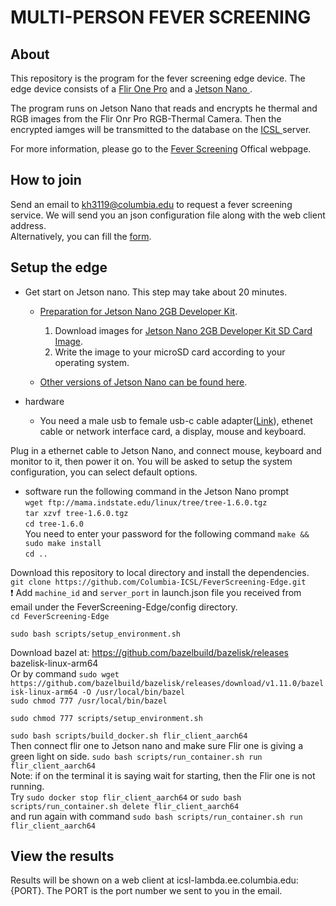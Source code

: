 # MULTI-PERSON FEVER SCREENING

## About
This repository is the program for the fever screening edge device. The edge device consists of a <a href="https://www.amazon.com/FLIR-Thermal-Imaging-Microfiber-Cleaning/dp/B07NS5WNRD/" target="_blank">Flir One Pro</a> and a <a href="https://usedipaq.com/products/nvidia-jetson-nano-developer-kit-2gb" target="_blank">Jetson Nano </a>.

The program runs on Jetson Nano that reads and encrypts he thermal and RGB images from the Flir Onr Pro RGB-Thermal Camera. Then the encrypted iamges will be transmitted to the database on the <a href="http://icsl.ee.columbia.edu/" target="_blank">ICSL </a> server.

For more information, please go to the <a href="http://icsl.ee.columbia.edu/FeverScreening/" target="_blank">Fever Screening</a> Offical webpage.

## How to join
Send an email to kh3119@columbia.edu to request a fever screening service. We will send you an json configuration file along with the web client address. \
Alternatively, you can fill the <a href="https://forms.gle/HrrUpZk58gDJknvZ8" target="_blank">form</a>.


## Setup the edge
* Get start on Jetson nano. This step may take about 20 minutes. 

  * <a href="https://developer.nvidia.com/embedded/learn/get-started-jetson-nano-2gb-devkit" target="_blank">Preparation for Jetson Nano 2GB Developer Kit</a>. 
    1. Download images for <a href="https://developer.nvidia.com/jetson-nano-2gb-sd-card-image">Jetson Nano 2GB Developer Kit SD Card Image</a>.
    2. Write the image to your microSD card according to your operating system. 

  * <a href="https://developer.nvidia.com/embedded/learn/getting-started-jetson" target="_blank">Other versions of Jetson Nano can be found here</a>.

* hardware
  * You need a male usb to female usb-c cable adapter(<a href="https://www.amazon.com/5inch-USB-3-1-Adapter-Pack/dp/B087R1GZ1Q/" target="_blank">Link</a>), ethenet cable or network interface card, a display, mouse and keyboard.
 
Plug in a ethernet cable to Jetson Nano, and connect mouse, keyboard and monitor to it, then power it on. You will be asked to setup the system configuration, you can select default options. 

* software
run the following command in the Jetson Nano prompt\
`wget ftp://mama.indstate.edu/linux/tree/tree-1.6.0.tgz`\
`tar xzvf tree-1.6.0.tgz`\
`cd tree-1.6.0`\
You need to enter your password for the following command
`make && sudo make install`\
`cd ..`

Download this repository to local directory and install the dependencies.\
`git clone https://github.com/Columbia-ICSL/FeverScreening-Edge.git`\
:heavy_exclamation_mark:  Add `machine_id` and `server_port` in launch.json file you received from email under the FeverScreening-Edge/config directory.\
`cd FeverScreening-Edge`

`sudo bash scripts/setup_environment.sh`

Download bazel at: https://github.com/bazelbuild/bazelisk/releases bazelisk-linux-arm64\
Or by command `sudo wget https://github.com/bazelbuild/bazelisk/releases/download/v1.11.0/bazelisk-linux-arm64 -O /usr/local/bin/bazel`\
`sudo chmod 777 /usr/local/bin/bazel`

`sudo chmod 777 scripts/setup_environment.sh`

`sudo bash scripts/build_docker.sh flir_client_aarch64`\
Then connect flir one to Jetson nano and make sure Flir one is giving a green light on side. 
`sudo bash scripts/run_container.sh run flir_client_aarch64`\
Note: if on the terminal it is saying wait for starting, then the Flir one is not running. \
Try `sudo docker stop flir_client_aarch64` or `sudo bash scripts/run_container.sh delete flir_client_aarch64`\
and run again with command `sudo bash scripts/run_container.sh run flir_client_aarch64`

## View the results
Results will be shown on a web client at icsl-lambda.ee.columbia.edu:{PORT}. The PORT is the port number we sent to you in the email.

